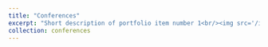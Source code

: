 ```yaml
---
title: "Conferences"
excerpt: "Short description of portfolio item number 1<br/><img src='/images/500x300.png'>"
collection: conferences
---
```

